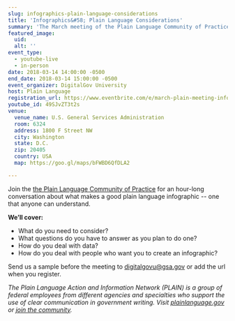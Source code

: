```yaml
---
slug: infographics-plain-language-considerations
title: 'Infographics&#58; Plain Language Considerations'
summary: 'The March meeting of the Plain Language Community of Practice will focus what makes an infographic easy to understand'
featured_image: 
  uid: 
  alt: ''
event_type: 
  - youtube-live
  - in-person
date: 2018-03-14 14:00:00 -0500
end_date: 2018-03-14 15:00:00 -0500
event_organizer: DigitalGov University
host: Plain Language
registration_url: https://www.eventbrite.com/e/march-plain-meeting-infographics-registration-43723253428
youtube_id: 49SJvZT3t2s
venue: 
  venue_name: U.S. General Services Administration
  room: 6324
  address: 1800 F Street NW
  city: Washington
  state: D.C.
  zip: 20405
  country: USA
  map: https://goo.gl/maps/bFWBD6QfDLA2

---
```


Join the [the Plain Language Community of Practice](https://www.digitalgov.gov/communities/plain-language/) for an hour-long conversation about what makes a good plain language infographic -- one that anyone can understand. 

**We’ll cover:**

- What do you need to consider? 
- What questions do you have to answer as you plan to do one? 
- How do you deal with data? 
- How do you deal with people who want you to create an infographic?

Send us a sample before the meeting to [digitalgovu@gsa.gov](digitalgovu@gsa.gov) or add the url when you register.

_The Plain Language Action and Information Network (PLAIN) is a group of federal employees from different agencies and specialties who support the use of clear communication in government writing. Visit [plainlanguage.gov](https://www.plainlanguage.gov/) or [join the community](https://www.digitalgov.gov/communities/plain-language/)._
